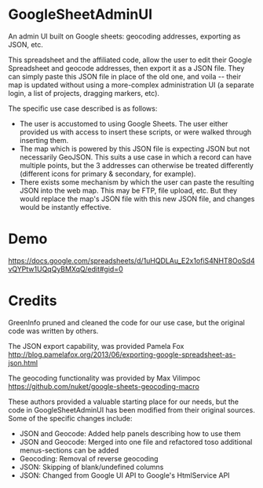 # GoogleSheetAdminUI

An admin UI built on Google sheets: geocoding addresses, exporting as JSON, etc.

This spreadsheet and the affiliated code, allow the user to edit their Google Spreadsheet and geocode addresses, then export it as a JSON file. They can simply paste this JSON file in place of the old one, and voila -- their map is updated without using a more-complex administration UI (a separate login, a list of projects, dragging markers, etc).

The specific use case described is as follows:
* The user is accustomed to using Google Sheets. The user either provided us with access to insert these scripts, or were walked through inserting them.
* The map which is powered by this JSON file is expecting JSON but not necessarily GeoJSON. This suits a use case in which a record can have multiple points, but the 3 addresses can otherwise be treated differently (different icons for primary & secondary, for example).
* There exists some mechanism by which the user can paste the resulting JSON into the web map. This may be FTP, file upload, etc. But they would replace the map's JSON file with this new JSON file, and changes would be instantly effective.

 # Demo
 
https://docs.google.com/spreadsheets/d/1uHQDLAu_E2x1ofiS4NHT8OoSd4vQYPtw1UQqQyBMXqQ/edit#gid=0
 
# Credits

GreenInfo pruned and cleaned the code for our use case, but the original code was written by others.

The JSON export capability, was provided Pamela Fox http://blog.pamelafox.org/2013/06/exporting-google-spreadsheet-as-json.html

The geocoding functionality was provided by Max Vilimpoc https://github.com/nuket/google-sheets-geocoding-macro

These authors provided a valuable starting place for our needs, but the code in GoogleSheetAdminUI has been modified from their original sources. Some of the specific changes include:

* JSON and Geocode: Added help panels describing how to use them
* JSON and Geocode: Merged into one file and refactored toso additional menus-sections can be added
* Geocoding: Removal of reverse geocoding
* JSON: Skipping of blank/undefined columns
* JSON: Changed from Google UI API to Google's HtmlService API
